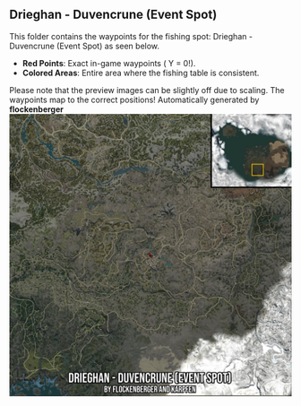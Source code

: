 ## Drieghan - Duvencrune (Event Spot)
This folder contains the waypoints for the fishing spot: Drieghan - Duvencrune (Event Spot) as seen below.

- **Red Points**: Exact in-game waypoints ( Y = 0!).
- **Colored Areas**: Entire area where the fishing table is consistent.

Please note that the preview images can be slightly off due to scaling. The waypoints map to the correct positions!
Automatically generated by **flockenberger**
![preview_Drieghan - Duvencrune (Event Spot)](./Preview.webp)